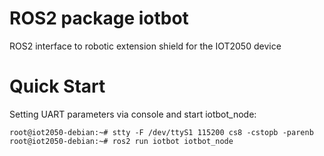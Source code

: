 # ROS2 package iotbot
ROS2 interface to robotic extension shield for the IOT2050 device

# Quick Start
Setting UART parameters via console and start iotbot_node:
```console
root@iot2050-debian:~# stty -F /dev/ttyS1 115200 cs8 -cstopb -parenb
root@iot2050-debian:~# ros2 run iotbot iotbot_node
```
